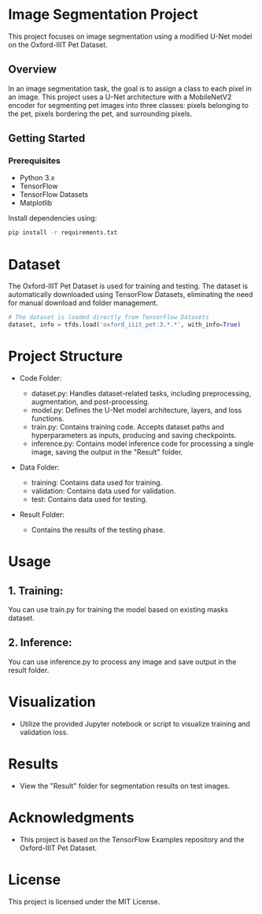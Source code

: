 # Image Segmentation Project

This project focuses on image segmentation using a modified U-Net model on the Oxford-IIIT Pet Dataset.

## Overview

In an image segmentation task, the goal is to assign a class to each pixel in an image. This project uses a U-Net architecture with a MobileNetV2 encoder for segmenting pet images into three classes: pixels belonging to the pet, pixels bordering the pet, and surrounding pixels.

## Getting Started
### Prerequisites

- Python 3.x
- TensorFlow
- TensorFlow Datasets
- Matplotlib

Install dependencies using:

```bash
pip install -r requirements.txt
```

# Dataset
The Oxford-IIIT Pet Dataset is used for training and testing. The dataset is automatically downloaded using TensorFlow Datasets, eliminating the need for manual download and folder management.

```python
# The dataset is loaded directly from TensorFlow Datasets
dataset, info = tfds.load('oxford_iiit_pet:3.*.*', with_info=True)
```

# Project Structure
- Code Folder:

    - dataset.py: Handles dataset-related tasks, including preprocessing, augmentation, and post-processing.
    - model.py: Defines the U-Net model architecture, layers, and loss functions.
    - train.py: Contains training code. Accepts dataset paths and hyperparameters as inputs, producing and saving checkpoints.
    - inference.py: Contains model inference code for processing a single image, saving the output in the "Result" folder.
- Data Folder:

    - training: Contains data used for training.
    - validation: Contains data used for validation.
    - test: Contains data used for testing.
- Result Folder:
    - Contains the results of the testing phase.


# Usage
## 1. Training:
You can use train.py for training the model based on existing masks dataset.
## 2. Inference:
You can use inference.py to process any image and save output in the result folder.

# Visualization
- Utilize the provided Jupyter notebook or script to visualize training and validation loss.

# Results
- View the "Result" folder for segmentation results on test images.

# Acknowledgments
- This project is based on the TensorFlow Examples repository and the Oxford-IIIT Pet Dataset.

# License
This project is licensed under the MIT License.